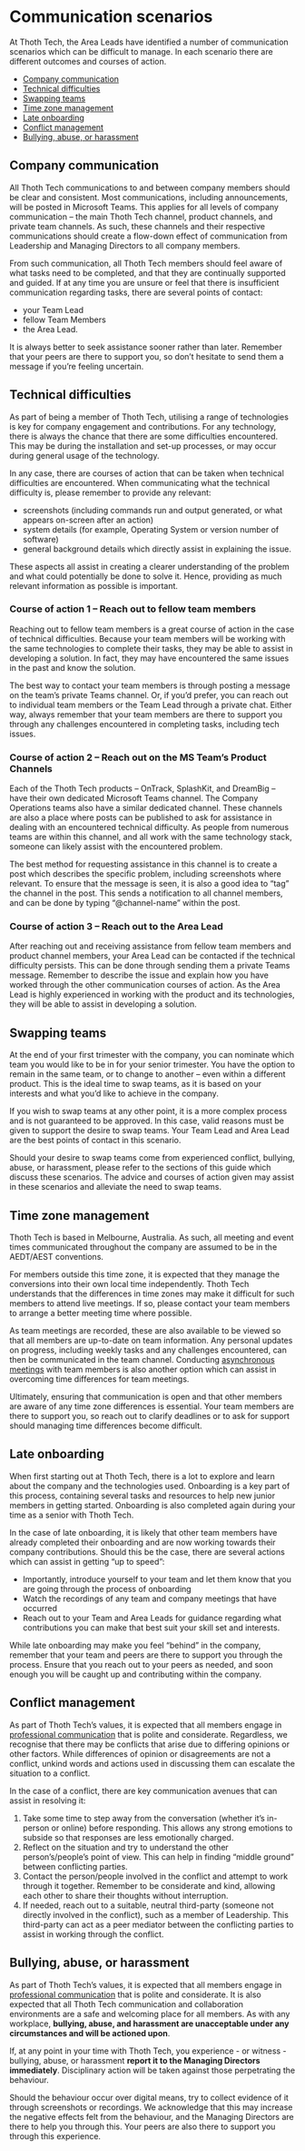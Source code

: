 # Communication scenarios <!-- omit in toc -->

At Thoth Tech, the Area Leads have identified a number of communication scenarios which can be
difficult to manage. In each scenario there are different outcomes and courses of action.

- [Company communication](#company-communication)
- [Technical difficulties](#technical-difficulties)
- [Swapping teams](#swapping-teams)
- [Time zone management](#time-zone-management)
- [Late onboarding](#late-onboarding)
- [Conflict management](#conflict-management)
- [Bullying, abuse, or harassment](#bullying-abuse-or-harassment)

## Company communication

All Thoth Tech communications to and between company members should be clear and consistent. Most
communications, including announcements, will be posted in Microsoft Teams. This applies for all
levels of company communication – the main Thoth Tech channel, product channels, and private team
channels. As such, these channels and their respective communications should create a flow-down
effect of communication from Leadership and Managing Directors to all company members.

From such communication, all Thoth Tech members should feel aware of what tasks need to be
completed, and that they are continually supported and guided. If at any time you are unsure or feel
that there is insufficient communication regarding tasks, there are several points of contact:

- your Team Lead
- fellow Team Members
- the Area Lead.

It is always better to seek assistance sooner rather than later. Remember that your peers are there
to support you, so don’t hesitate to send them a message if you’re feeling uncertain.

## Technical difficulties

As part of being a member of Thoth Tech, utilising a range of technologies is key for company
engagement and contributions. For any technology, there is always the chance that there are some
difficulties encountered. This may be during the installation and set-up processes, or may occur
during general usage of the technology.

In any case, there are courses of action that can be taken when technical difficulties are
encountered. When communicating what the technical difficulty is, please remember to provide any
relevant:

- screenshots (including commands run and output generated, or what appears on-screen after an
  action)
- system details (for example, Operating System or version number of software)
- general background details which directly assist in explaining the issue.

These aspects all assist in creating a clearer understanding of the problem and what could
potentially be done to solve it. Hence, providing as much relevant information as possible is
important.

### Course of action 1 – Reach out to fellow team members

Reaching out to fellow team members is a great course of action in the case of technical
difficulties. Because your team members will be working with the same technologies to complete their
tasks, they may be able to assist in developing a solution. In fact, they may have encountered the
same issues in the past and know the solution.

The best way to contact your team members is through posting a message on the team’s private Teams
channel. Or, if you’d prefer, you can reach out to individual team members or the Team Lead through
a private chat. Either way, always remember that your team members are there to support you through
any challenges encountered in completing tasks, including tech issues.

### Course of action 2 – Reach out on the MS Team’s Product Channels

Each of the Thoth Tech products – OnTrack, SplashKit, and DreamBig – have their own dedicated
Microsoft Teams channel. The Company Operations teams also have a similar dedicated channel. These
channels are also a place where posts can be published to ask for assistance in dealing with an
encountered technical difficulty. As people from numerous teams are within this channel, and all
work with the same technology stack, someone can likely assist with the encountered problem.

The best method for requesting assistance in this channel is to create a post which describes the
specific problem, including screenshots where relevant. To ensure that the message is seen, it is
also a good idea to “tag” the channel in the post. This sends a notification to all channel members,
and can be done by typing “@channel-name” within the post.

### Course of action 3 – Reach out to the Area Lead

After reaching out and receiving assistance from fellow team members and product channel members,
your Area Lead can be contacted if the technical difficulty persists. This can be done through
sending them a private Teams message. Remember to describe the issue and explain how you have worked
through the other communication courses of action. As the Area Lead is highly experienced in working
with the product and its technologies, they will be able to assist in developing a solution.

## Swapping teams

At the end of your first trimester with the company, you can nominate which team you would like to
be in for your senior trimester. You have the option to remain in the same team, or to change to
another – even within a different product. This is the ideal time to swap teams, as it is based on
your interests and what you’d like to achieve in the company.

If you wish to swap teams at any other point, it is a more complex process and is not guaranteed to
be approved. In this case, valid reasons must be given to support the desire to swap teams. Your
Team Lead and Area Lead are the best points of contact in this scenario.

Should your desire to swap teams come from experienced conflict, bullying, abuse, or harassment,
please refer to the sections of this guide which discuss these scenarios. The advice and courses of
action given may assist in these scenarios and alleviate the need to swap teams.

## Time zone management

Thoth Tech is based in Melbourne, Australia. As such, all meeting and event times communicated
throughout the company are assumed to be in the AEDT/AEST conventions.

For members outside this time zone, it is expected that they manage the conversions into their own
local time independently. Thoth Tech understands that the differences in time zones may make it
difficult for such members to attend live meetings. If so, please contact your team members to
arrange a better meeting time where possible.

As team meetings are recorded, these are also available to be viewed so that all members are
up-to-date on team information. Any personal updates on progress, including weekly tasks and any
challenges encountered, can then be communicated in the team channel. Conducting
[asynchronous meetings](https://support.microsoft.com/en-us/office/reduce-or-replace-meetings-with-asynchronous-methods-1673e0d9-7ab0-40a3-bbdb-9d821146135d)
with team members is also another option which can assist in overcoming time differences for team
meetings.

Ultimately, ensuring that communication is open and that other members are aware of any time zone
differences is essential. Your team members are there to support you, so reach out to clarify
deadlines or to ask for support should managing time differences become difficult.

## Late onboarding

When first starting out at Thoth Tech, there is a lot to explore and learn about the company and the
technologies used. Onboarding is a key part of this process, containing several tasks and resources
to help new junior members in getting started. Onboarding is also completed again during your time
as a senior with Thoth Tech.

In the case of late onboarding, it is likely that other team members have already completed their
onboarding and are now working towards their company contributions. Should this be the case, there
are several actions which can assist in getting “up to speed”:

- Importantly, introduce yourself to your team and let them know that you are going through the
  process of onboarding
- Watch the recordings of any team and company meetings that have occurred
- Reach out to your Team and Area Leads for guidance regarding what contributions you can make that
  best suit your skill set and interests.

While late onboarding may make you feel “behind” in the company, remember that your team and peers
are there to support you through the process. Ensure that you reach out to your peers as needed, and
soon enough you will be caught up and contributing within the company.

## Conflict management

As part of Thoth Tech’s values, it is expected that all members engage in
[professional communication](https://github.com/thoth-tech/handbook/blob/main/docs/communication/professional-communication.md)
that is polite and considerate. Regardless, we recognise that there may be conflicts that arise due
to differing opinions or other factors. While differences of opinion or disagreements are not a
conflict, unkind words and actions used in discussing them can escalate the situation to a conflict.

In the case of a conflict, there are key communication avenues that can assist in resolving it:

1. Take some time to step away from the conversation (whether it’s in-person or online) before
   responding. This allows any strong emotions to subside so that responses are less emotionally
   charged.
2. Reflect on the situation and try to understand the other person’s/people’s point of view. This
   can help in finding “middle ground” between conflicting parties.
3. Contact the person/people involved in the conflict and attempt to work through it together.
   Remember to be considerate and kind, allowing each other to share their thoughts without
   interruption.
4. If needed, reach out to a suitable, neutral third-party (someone not directly involved in the
   conflict), such as a member of Leadership. This third-party can act as a peer mediator between
   the conflicting parties to assist in working through the conflict.

## Bullying, abuse, or harassment

As part of Thoth Tech’s values, it is expected that all members engage in
[professional communication](https://github.com/thoth-tech/handbook/blob/main/docs/communication/professional-communication.md)
that is polite and considerate. It is also expected that all Thoth Tech communication and
collaboration environments are a safe and welcoming place for all members. As with any workplace,
**bullying, abuse, and harassment are unacceptable under any circumstances and will be actioned
upon**.

If, at any point in your time with Thoth Tech, you experience - or witness - bullying, abuse, or
harassment **report it to the Managing Directors immediately**. Disciplinary action will be taken
against those perpetrating the behaviour.

Should the behaviour occur over digital means, try to collect evidence of it through screenshots or
recordings. We acknowledge that this may increase the negative effects felt from the behaviour, and
the Managing Directors are there to help you through this. Your peers are also there to support you
through this experience.
